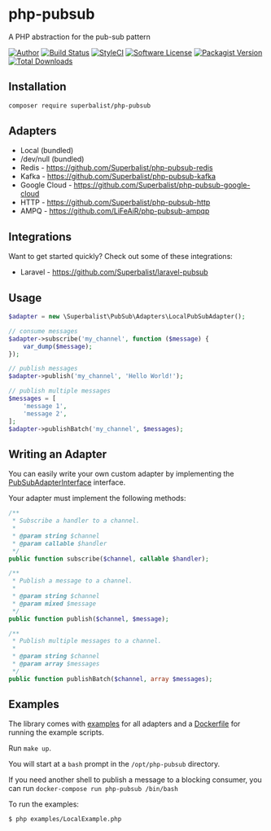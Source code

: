 # php-pubsub

A PHP abstraction for the pub-sub pattern

[![Author](http://img.shields.io/badge/author-@superbalist-blue.svg?style=flat-square)](https://twitter.com/superbalist)
[![Build Status](https://img.shields.io/travis/Superbalist/php-pubsub/master.svg?style=flat-square)](https://travis-ci.org/Superbalist/php-pubsub)
[![StyleCI](https://styleci.io/repos/67251788/shield?branch=master)](https://styleci.io/repos/67251788)
[![Software License](https://img.shields.io/badge/license-MIT-brightgreen.svg?style=flat-square)](LICENSE)
[![Packagist Version](https://img.shields.io/packagist/v/superbalist/php-pubsub.svg?style=flat-square)](https://packagist.org/packages/superbalist/php-pubsub)
[![Total Downloads](https://img.shields.io/packagist/dt/superbalist/php-pubsub.svg?style=flat-square)](https://packagist.org/packages/superbalist/php-pubsub)


## Installation

```bash
composer require superbalist/php-pubsub
```

## Adapters

* Local (bundled)
* /dev/null (bundled)
* Redis - https://github.com/Superbalist/php-pubsub-redis
* Kafka - https://github.com/Superbalist/php-pubsub-kafka
* Google Cloud - https://github.com/Superbalist/php-pubsub-google-cloud
* HTTP - https://github.com/Superbalist/php-pubsub-http
* AMPQ - https://github.com/LiFeAiR/php-pubsub-ampqp

## Integrations

Want to get started quickly? Check out some of these integrations:

* Laravel - https://github.com/Superbalist/laravel-pubsub

## Usage

```php
$adapter = new \Superbalist\PubSub\Adapters\LocalPubSubAdapter();

// consume messages
$adapter->subscribe('my_channel', function ($message) {
    var_dump($message);
});

// publish messages
$adapter->publish('my_channel', 'Hello World!');

// publish multiple messages
$messages = [
    'message 1',
    'message 2',
];
$adapter->publishBatch('my_channel', $messages);
```

## Writing an Adapter

You can easily write your own custom adapter by implementing the [PubSubAdapterInterface](src/PubSubAdapterInterface.php) interface.

Your adapter must implement the following methods:

```php
/**
 * Subscribe a handler to a channel.
 *
 * @param string $channel
 * @param callable $handler
 */
public function subscribe($channel, callable $handler);

/**
 * Publish a message to a channel.
 *
 * @param string $channel
 * @param mixed $message
 */
public function publish($channel, $message);

/**
 * Publish multiple messages to a channel.
 *
 * @param string $channel
 * @param array $messages
 */
public function publishBatch($channel, array $messages);
```

## Examples

The library comes with [examples](examples) for all adapters and a [Dockerfile](Dockerfile) for
running the example scripts.

Run `make up`.

You will start at a `bash` prompt in the `/opt/php-pubsub` directory.

If you need another shell to publish a message to a blocking consumer, you can run `docker-compose run php-pubsub /bin/bash`

To run the examples:
```bash
$ php examples/LocalExample.php
```
